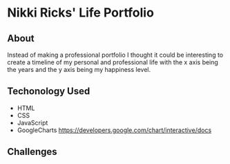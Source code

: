 # Nikki Ricks' Life Portfolio

## About

Instead of making a professional portfolio I thought it could be interesting to create a timeline of my personal and professional life with the x axis being the years and the y axis being my happiness level.

## Techonology Used

- HTML
- CSS
- JavaScript
- GoogleCharts https://developers.google.com/chart/interactive/docs

## Challenges
